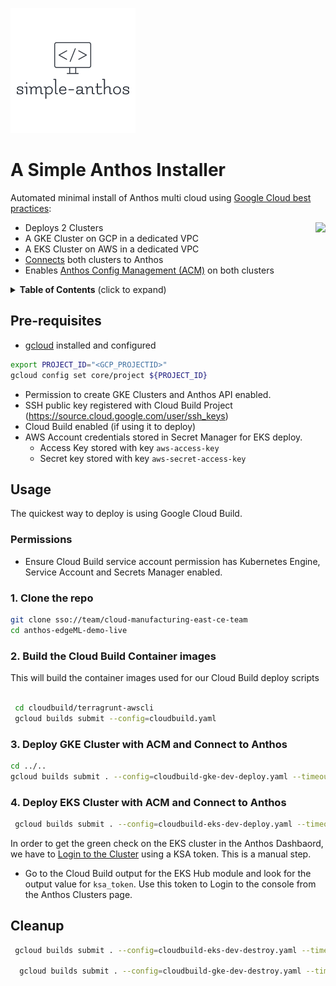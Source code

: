 ![Logo](images/logo.png)
# A Simple Anthos Installer

Automated minimal install of Anthos multi cloud using [Google Cloud best practices](https://cloud.google.com/foundation-toolkit):

<img align="right" src="./docs/assets/release-it.gif?raw=true" height="280">

- Deploys 2 Clusters 
- A GKE Cluster on GCP in a dedicated VPC
- A EKS Cluster on AWS in a dedicated VPC
- [Connects](https://cloud.google.com/anthos/multicluster-management/connect/overview) both clusters to Anthos
- Enables [Anthos Config Management (ACM)](https://cloud.google.com/anthos/config-management) on both clusters 

<p>
<details>
  <summary><strong>Table of Contents</strong> (click to expand)</summary>

<!-- toc -->
- [Pre-requisites](#Pre-requisites)
- [Usage](#Usage)
- [Cleanup](#Cleanup)

<!-- tocstop -->

</details>
</p>

## Pre-requisites

- [gcloud](https://cloud.google.com/sdk/docs/install) installed and configured
```bash
export PROJECT_ID="<GCP_PROJECTID>"
gcloud config set core/project ${PROJECT_ID}  
```
- Permission to create GKE Clusters and Anthos API enabled.
- SSH public key registered with Cloud Build Project (https://source.cloud.google.com/user/ssh_keys)
- Cloud Build enabled (if using it to deploy)
- AWS Account credentials stored in Secret Manager for EKS deploy.
  - Access Key stored with key `aws-access-key`
  - Secret key stored with key  `aws-secret-access-key`

## Usage
The quickest way to deploy is using Google Cloud Build.

### Permissions
- Ensure Cloud Build service account permission has Kubernetes Engine, Service Account and Secrets Manager enabled.

### 1. Clone the repo

```bash
git clone sso://team/cloud-manufacturing-east-ce-team
cd anthos-edgeML-demo-live
```

### 2. Build the Cloud Build Container images
This will build the container images used for our Cloud Build deploy scripts

```bash
 
 cd cloudbuild/terragrunt-awscli
 gcloud builds submit --config=cloudbuild.yaml

```

### 3. Deploy GKE Cluster with ACM and Connect to Anthos

```bash
cd ../..
gcloud builds submit . --config=cloudbuild-gke-dev-deploy.yaml --timeout=30m
```

### 4. Deploy EKS Cluster with ACM and Connect to Anthos 

```bash
 gcloud builds submit . --config=cloudbuild-eks-dev-deploy.yaml --timeout=30m
```

In order to get the green check on the EKS cluster in the Anthos Dashbaord, we have to [Login to the Cluster](https://cloud.google.com/anthos/multicluster-management/console/logging-in#login) using a KSA token. This is a manual step. 
- Go to the Cloud Build output for the EKS Hub module and look for the output value for `ksa_token`. Use this token to Login to the console from the Anthos Clusters page. 

## Cleanup
```bash
 gcloud builds submit . --config=cloudbuild-eks-dev-destroy.yaml --timeout=30m

  gcloud builds submit . --config=cloudbuild-gke-dev-destroy.yaml --timeout=30m
```
